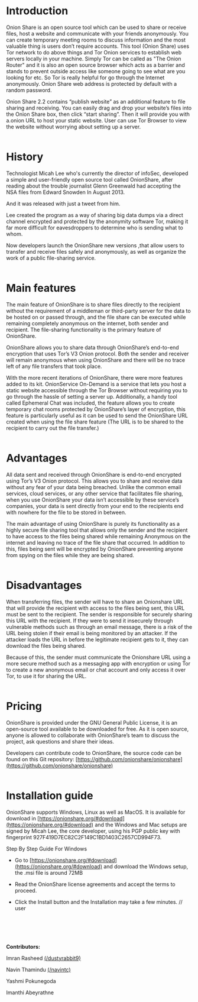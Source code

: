 

# Introduction

Onion Share is an open source tool which can be used to share or receive files, host a website and communicate with your friends anonymously. You can create temporary meeting rooms to discuss information and the most valuable thing is users don’t require accounts. This tool (Onion Share) uses Tor network to do above things and Tor Onion services to establish web servers locally in your machine. Simply Tor can be called as "The Onion Router" and it is also an open source browser which acts as a barrier and stands to prevent outside access like someone going to see what are you looking for etc. So Tor is really helpful for go through the Internet anonymously. Onion Share web address is protected by default with a random password.

Onion Share 2.2 contains “publish website” as an additional feature to file sharing and receiving. You can easily drag and drop your website’s files into the Onion Share box, then click “start sharing”. Then it will provide you with a.onion URL to host your static website. User can use Tor Browser to view the website without worrying about setting up a server.<br><br>

# History 

Technologist Micah Lee who's currently the director of infoSec, developed a simple and user-friendly open source tool called OnionShare, after reading about the trouble journalist Glenn Greenwald had accepting the NSA files from Edward Snowden In August 2013.

And it was released with just a tweet from him.

Lee created the program as a way of sharing big data dumps via a direct channel encrypted and protected by the anonymity software Tor, making it far more difficult for eavesdroppers to determine who is sending what to whom.

Now developers launch the OnionShare new versions ,that allow users to transfer and receive files safely and anonymously, as well as organize the work of a public file-sharing service.<br><br>


# Main features

The main feature of OnionShare is to share files directly to the recipient without the requirement of a middleman or third-party server for the data to be hosted on or passed through, and the file share can be executed while remaining completely anonymous on the internet, both sender and recipient. The file-sharing functionality is the primary feature of OnionShare.

OnionShare allows you to share data through OnionShare’s end-to-end encryption that uses Tor’s V3 Onion protocol. Both the sender and receiver will remain anonymous when using OnionShare and there will be no trace left of any file transfers that took place.

With the more recent iterations of OnionShare, there were more features added to its kit. OnionService On-Demand is a service that lets you host a static website accessible through the Tor Browser without requiring you to go through the hassle of setting a server up. Additionally, a handy tool called Ephemeral Chat was included, the feature allows you to create temporary chat rooms protected by OnionShare’s layer of encryption, this feature is particularly useful as it can be used to send the OnionShare URL created when using the file share feature (The URL is to be shared to the recipient to carry out the file transfer.)<br><br>


# Advantages

All data sent and received through OnionShare is end-to-end encrypted using Tor’s V3 Onion protocol. This allows you to share and receive data without any fear of your data being breached. Unlike the common email services, cloud services, or any other service that facilitates file sharing, when you use OnionShare your data isn’t accessible by these service’s companies, your data is sent directly from your end to the recipients end with nowhere for the file to be stored in between.

The main advantage of using OnionShare is purely its functionality as a highly secure file sharing tool that allows only the sender and the recipient to have access to the files being shared while remaining Anonymous on the internet and leaving no trace of the file share that occurred. In addition to this, files being sent will be encrypted by OnionShare preventing anyone from spying on the files while they are being shared.<br><br>


# Disadvantages

When transferring files, the sender will have to share an Onionshare URL that will provide the recipient with access to the files being sent, this URL must be sent to the recipient. The sender is responsible for securely sharing this URL with the recipient. If they were to send it insecurely through vulnerable methods such as through an email message, there is a risk of the URL being stolen if their email is being monitored by an attacker. If the attacker loads the URL in before the legitimate recipient gets to it, they can download the files being shared.

Because of this, the sender must communicate the Onionshare URL using a more secure method such as a messaging app with encryption or using Tor to create a new anonymous email or chat account and only access it over Tor, to use it for sharing the URL.<br><br>


# Pricing

OnionShare is provided under the GNU General Public License, it is an open-source tool available to be downloaded for free. As it is open source, anyone is allowed to collaborate with OnionShare’s team to discuss the project, ask questions and share their ideas.

Developers can contribute code to OnionShare, the source code can be found on this Git repository: [https://github.com/onionshare/onionshare](https://github.com/onionshare/onionshare)<br><br>


# Installation guide

OnionShare supports Windows, Linux as well as MacOS. It is available for download in [https://onionshare.org/#download](https://onionshare.org/#download) and the Windows and Mac setups are signed by Micah Lee, the core developer, using his PGP public key with fingerprint 927F419D7EC82C2F149C1BD1403C2657CD994F73.

Step By Step Guide For Windows

- Go to [https://onionshare.org/#download](https://onionshare.org/#download) and download the Windows setup, the .msi file is around 72MB

- Read the OnionShare license agreements and accept the terms to proceed.

- Click the Install button and the Installation may take a few minutes. // user<br><br>
  
#  
<br>

**Contributors:**

Imran Rasheed [(/dustyrabbit9)](https://github.com/dustyrabbit9)

Navin Thamindu [(/navintc)](https://github.com/navintc)

Yashmi Pokunegoda

Imanthi Abeyrathne

</p>